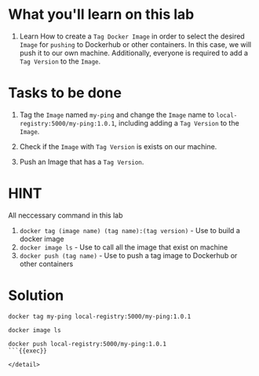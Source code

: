 # What you'll learn on this lab

1. Learn How to create a `Tag Docker Image` in order to select the desired `Image` for `pushing` to Dockerhub or other containers. In this case, we will push it to our own machine. Additionally, everyone is required to add a `Tag Version` to the `Image`.

# Tasks to be done

1. Tag the `Image` named `my-ping` and change the `Image` name to `local-registry:5000/my-ping:1.0.1`, including adding a `Tag Version` to the `Image`.

2. Check if the `Image` with `Tag Version` is exists on our machine.

3. Push an Image that has a `Tag Version`.

<detail>

# HINT

All neccessary command in this lab

1. `docker tag (image name) (tag name):(tag version)` - Use to build a docker image
2. `docker image ls` - Use to call all the image that exist on machine
3. `docker push (tag name)` - Use to push a tag image to Dockerhub or other containers

</detail>

<detail>

# Solution

```plain
docker tag my-ping local-registry:5000/my-ping:1.0.1

docker image ls

docker push local-registry:5000/my-ping:1.0.1
```{{exec}}

</detail>